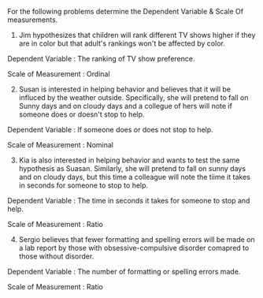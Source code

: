 For the following problems determine the Dependent Variable & Scale Of measurements.

1. Jim hypothesizes that children will rank different TV shows higher if they are in color but that adult's rankings won't be affected by color.

Dependent Variable : The ranking of TV show preference.

Scale of Measurement : Ordinal

2. Susan is interested in helping behavior and believes that it will be influced by the weather outside. Specifically, she will pretend to fall on Sunny days and on cloudy days and a collegue of hers will note if someone does or doesn't stop to help.

Dependent Variable : If someone does or does not stop to help.

Scale of Measurement : Nominal

3. Kia is also interested in helping behavior and wants to test the same hypothesis as Suasan. Similarly, she will pretend to fall on sunny days and on cloudy days, but this time a colleague will note the tiime it takes in seconds for someone to stop to help.

Dependent Variable : The time in seconds it takes for someone to stop and help.

Scale of Measurement : Ratio

4. Sergio believes that fewer formatting and spelling errors will be made on a lab report by those with obsessive-compulsive disorder comapred to those without disorder.

Dependent Variable : The number of formatting or spelling errors made.

Scale of Measurement : Ratio 


